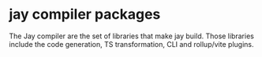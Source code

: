 # jay compiler packages

The Jay compiler are the set of libraries that make jay build.
Those libraries include the code generation, TS transformation, CLI and rollup/vite plugins.
